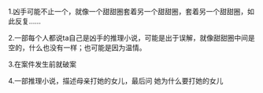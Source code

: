 1.凶手可能不止一个，就像一个甜甜圈套着另一个甜甜圈，套着另一个甜甜圈，如此反复……

2.一部每个人都说ta自己是凶手的推理小说，可能是出于误解，就像甜甜圈中间是空的，什么也没有一样；也可能是因为温情。

3.在案件发生前就破案

4.一部推理小说，描述母亲打她的女儿，最后问 她为什么要打她的女儿
